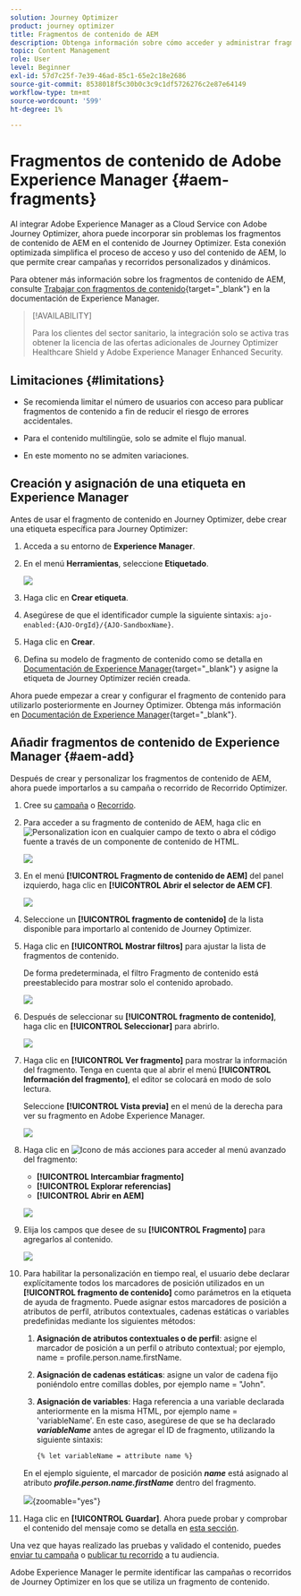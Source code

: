 ```yaml
---
solution: Journey Optimizer
product: journey optimizer
title: Fragmentos de contenido de AEM
description: Obtenga información sobre cómo acceder y administrar fragmentos de contenido de AEM
topic: Content Management
role: User
level: Beginner
exl-id: 57d7c25f-7e39-46ad-85c1-65e2c18e2686
source-git-commit: 8538018f5c30b0c3c9c1df5726276c2e87e64149
workflow-type: tm+mt
source-wordcount: '599'
ht-degree: 1%

---
```


# Fragmentos de contenido de Adobe Experience Manager {#aem-fragments}

Al integrar Adobe Experience Manager as a Cloud Service con Adobe Journey Optimizer, ahora puede incorporar sin problemas los fragmentos de contenido de AEM en el contenido de Journey Optimizer. Esta conexión optimizada simplifica el proceso de acceso y uso del contenido de AEM, lo que permite crear campañas y recorridos personalizados y dinámicos.

Para obtener más información sobre los fragmentos de contenido de AEM, consulte [Trabajar con fragmentos de contenido](https://experienceleague.adobe.com/en/docs/experience-manager-cloud-service/content/sites/administering/content-fragments/overview){target="_blank"} en la documentación de Experience Manager.

>[!AVAILABILITY]
>
>Para los clientes del sector sanitario, la integración solo se activa tras obtener la licencia de las ofertas adicionales de Journey Optimizer Healthcare Shield y Adobe Experience Manager Enhanced Security.

## Limitaciones {#limitations}

* Se recomienda limitar el número de usuarios con acceso para publicar fragmentos de contenido a fin de reducir el riesgo de errores accidentales.

* Para el contenido multilingüe, solo se admite el flujo manual.

* En este momento no se admiten variaciones.

## Creación y asignación de una etiqueta en Experience Manager

Antes de usar el fragmento de contenido en Journey Optimizer, debe crear una etiqueta específica para Journey Optimizer:

1. Acceda a su entorno de **Experience Manager**.

1. En el menú **Herramientas**, seleccione **Etiquetado**.

   ![](assets/do-not-localize/aem_tag_1.png)

1. Haga clic en **Crear etiqueta**.

1. Asegúrese de que el identificador cumple la siguiente sintaxis: `ajo-enabled:{AJO-OrgId}/{AJO-SandboxName}`.

1. Haga clic en **Crear**.

1. Defina su modelo de fragmento de contenido como se detalla en [Documentación de Experience Manager](https://experienceleague.adobe.com/en/docs/experience-manager-cloud-service/content/sites/administering/content-fragments/content-fragment-models){target="_blank"} y asigne la etiqueta de Journey Optimizer recién creada.

Ahora puede empezar a crear y configurar el fragmento de contenido para utilizarlo posteriormente en Journey Optimizer. Obtenga más información en [Documentación de Experience Manager](https://experienceleague.adobe.com/en/docs/experience-manager-cloud-service/content/sites/administering/content-fragments/managing){target="_blank"}.

## Añadir fragmentos de contenido de Experience Manager {#aem-add}

Después de crear y personalizar los fragmentos de contenido de AEM, ahora puede importarlos a su campaña o recorrido de Recorrido Optimizer.

1. Cree su [campaña](../campaigns/create-campaign.md) o [Recorrido](../building-journeys/journey-gs.md).

1. Para acceder a su fragmento de contenido de AEM, haga clic en ![Personalization icon](assets/do-not-localize/Smock_PersonalizationField_18_N.svg) en cualquier campo de texto o abra el código fuente a través de un componente de contenido de HTML.

   ![](assets/aem_campaign_2.png)

1. En el menú **[!UICONTROL Fragmento de contenido de AEM]** del panel izquierdo, haga clic en **[!UICONTROL Abrir el selector de AEM CF]**.

   ![](assets/aem_campaign_3.png)

1. Seleccione un **[!UICONTROL fragmento de contenido]** de la lista disponible para importarlo al contenido de Journey Optimizer.

1. Haga clic en **[!UICONTROL Mostrar filtros]** para ajustar la lista de fragmentos de contenido.

   De forma predeterminada, el filtro Fragmento de contenido está preestablecido para mostrar solo el contenido aprobado.

   ![](assets/aem_campaign_4.png)

1. Después de seleccionar su **[!UICONTROL fragmento de contenido]**, haga clic en **[!UICONTROL Seleccionar]** para abrirlo.

   ![](assets/aem_campaign_5.png)

1. Haga clic en **[!UICONTROL Ver fragmento]** para mostrar la información del fragmento. Tenga en cuenta que al abrir el menú **[!UICONTROL Información del fragmento]**, el editor se colocará en modo de solo lectura.

   Seleccione **[!UICONTROL Vista previa]** en el menú de la derecha para ver su fragmento en Adobe Experience Manager.

   ![](assets/aem_campaign_7.png)

1. Haga clic en ![Icono de más acciones](assets/do-not-localize/Smock_MoreSmallList_18_N.svg) para acceder al menú avanzado del fragmento:

   * **[!UICONTROL Intercambiar fragmento]**
   * **[!UICONTROL Explorar referencias]**
   * **[!UICONTROL Abrir en AEM]**

   ![](assets/aem_campaign_8.png)

1. Elija los campos que desee de su **[!UICONTROL Fragmento]** para agregarlos al contenido.
   <!--
    Note that if you choose to copy the value, any future updates to the Content Fragment will not be reflected in your campaign or journey. However, using dynamic placeholders ensures real-time updates.-->

   ![](assets/aem_campaign_6.png)

1. Para habilitar la personalización en tiempo real, el usuario debe declarar explícitamente todos los marcadores de posición utilizados en un **[!UICONTROL fragmento de contenido]** como parámetros en la etiqueta de ayuda de fragmento. Puede asignar estos marcadores de posición a atributos de perfil, atributos contextuales, cadenas estáticas o variables predefinidas mediante los siguientes métodos:

   1. **Asignación de atributos contextuales o de perfil**: asigne el marcador de posición a un perfil o atributo contextual; por ejemplo, name = profile.person.name.firstName.

   1. **Asignación de cadenas estáticas**: asigne un valor de cadena fijo poniéndolo entre comillas dobles, por ejemplo name = &quot;John&quot;.

   1. **Asignación de variables**: Haga referencia a una variable declarada anteriormente en la misma HTML, por ejemplo name = &#39;variableName&#39;.
En este caso, asegúrese de que se ha declarado **_variableName_** antes de agregar el ID de fragmento, utilizando la siguiente sintaxis:

      ```html
      {% let variableName = attribute name %} 
      ```

   En el ejemplo siguiente, el marcador de posición **_name_** está asignado al atributo **_profile.person.name.firstName_** dentro del fragmento.

   ![](assets/aem_campaign_9.png){zoomable="yes"}


1. Haga clic en **[!UICONTROL Guardar]**. Ahora puede probar y comprobar el contenido del mensaje como se detalla en [esta sección](../content-management/preview.md).

Una vez que hayas realizado las pruebas y validado el contenido, puedes [enviar tu campaña](../campaigns/review-activate-campaign.md) o [publicar tu recorrido](../building-journeys/publishing-the-journey.md) a tu audiencia.

Adobe Experience Manager le permite identificar las campañas o recorridos de Journey Optimizer en los que se utiliza un fragmento de contenido.
